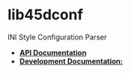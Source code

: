# lib45dconf
INI Style Configuration Parser  
* [**API Documentation**](https://45drives.github.io/lib45dconf/api-doc)  
* [**Development Documentation:**](https://45drives.github.io/lib45dconf/dev-doc)